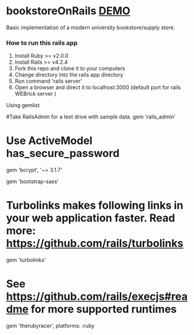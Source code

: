 # bookstoreOnRails  <a href="KTU Book Store">DEMO</a>
Basic implementation of a modern university bookstore/supply store.

### How to run this rails app
1. Install Ruby >= v2.0.0
2. Install Rails >= v4.2.4
3. Fork this repo and clone it to your computers
4. Change directory into the rails app directory
5. Run command 'rails server'
6. Open a browser and direct it to localhost:3000 (default port for rails WEBrick server )

Using gemlist

#Take RailsAdmin for a test drive with sample data.
   gem 'rails_admin'


# Use ActiveModel has_secure_password
   gem 'bcrypt', '~> 3.1.7'



  gem 'bootstrap-sass'

# Turbolinks makes following links in your web application faster. Read more: https://github.com/rails/turbolinks
  gem 'turbolinks'

# See https://github.com/rails/execjs#readme for more supported runtimes
  gem 'therubyracer', platforms: :ruby
